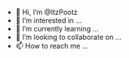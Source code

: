 - 👋 Hi, I’m @ItzPootz
- 👀 I’m interested in ...
- 🌱 I’m currently learning ...
- 💞️ I’m looking to collaborate on ...
- 📫 How to reach me ...

<!---
ItzPootz/ItzPootz is a ✨ special ✨ repository because its `README.md` (this file) appears on your GitHub profile.
You can click the Preview link to take a look at your changes.
--->
